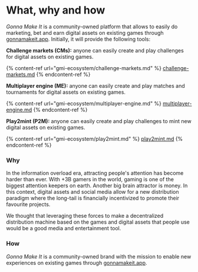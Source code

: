 # What, why and how

_Gonna Make It_ is a community-owned platform that allows to easily do marketing, bet and earn digital assets on existing games through [gonnamakeit.app](https://gonnamakeit.app). Initially, it will provide the following tools:

**Challenge markets (CMs):** anyone can easily create and play challenges for digital assets on existing games.&#x20;

{% content-ref url="gmi-ecosystem/challenge-markets.md" %}
[challenge-markets.md](gmi-ecosystem/challenge-markets.md)
{% endcontent-ref %}

**Multiplayer engine (ME):** anyone can easily create and play matches and tournaments for digital assets on existing games.

{% content-ref url="gmi-ecosystem/multiplayer-engine.md" %}
[multiplayer-engine.md](gmi-ecosystem/multiplayer-engine.md)
{% endcontent-ref %}

**Play2mint (P2M):** anyone can easily create and play challenges to mint new digital assets on existing games.

{% content-ref url="gmi-ecosystem/play2mint.md" %}
[play2mint.md](gmi-ecosystem/play2mint.md)
{% endcontent-ref %}

### Why

In the information overload era, attracting people's attention has become harder than ever. With +3B gamers in the world, gaming is one of the biggest attention keepers on earth. Another big brain attractor is money. In this context, digital assets and social media allow for a new distribution paradigm where the long-tail is financially incentivized to promote their favourite projects.

We thought that leveraging these forces to make a decentralized distribution machine based on the games and digital assets that people use would be a good media and entertainment tool.

### How&#x20;

_Gonna Make It_ is a community-owned brand with the mission to enable new experiences on existing games through [gonnamakeit.app](https://gonnamakeit.app).

